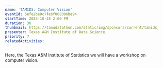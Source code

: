 ```yaml
---
name: 'TAMIDS: Computer Vision'
eventId: 5efe2be0c7febf000306be94
startTime: 2023-10-28 2:00 PM
duration: 30
thumbnail: https://tamudatathon.com/static/img/sponsors/current/tamids_logo.webp
presenter: Texas A&M Institute of Data Science
priority: 7
relatedActivities:
---
```


Here, the Texas A&M Institute of Statistics we will have a workshop on computer vision.
